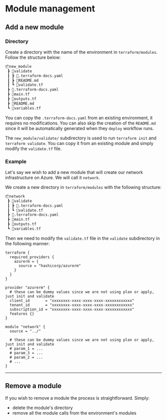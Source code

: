 # Module management

## Add a new module

### Directory

Create a directory with the name of the environment in `terraform/modules`. Follow the structure below:

```bash
📦new_module
 ┣ 📂validate
 ┃ ┣ 📜.terraform-docs.yaml
 ┃ ┣ 📜README.md
 ┃ ┗ 📜validate.tf
 ┣ 📜.terraform-docs.yaml
 ┣ 📜main.tf
 ┣ 📜outputs.tf
 ┣ 📜README.md
 ┗ 📜variables.tf
```

You can copy the `.terraform-docs.yaml` from an existing environment, it requires no modifications. You can also skip the creation of the `README.md` since it will be automatically generated when they `deploy` workflow runs.

The `new_module/validate/` subdirectory is used to run `terraform init` and `terraform validate`. You can copy it from an existing module and simply modify the `validate.tf` file.

### Example

Let's say we wish to add a new module that will create our network infrastructure on Azure. We will call it `network`.

We create a new directory in `terraform/modules` with the following structure:

```bash
📦network
 ┣ 📂validate
 ┃ ┣ 📜.terraform-docs.yaml
 ┃ ┗ 📜validate.tf
 ┣ 📜.terraform-docs.yaml
 ┣ 📜main.tf
 ┣ 📜outputs.tf
 ┗ 📜variables.tf
```

Then we need to modify the `validate.tf` file in the `validate` subdirectory in the following manner:

```hcl
terraform {
  required_providers {
    azurerm = {
      source = "hashicorp/azurerm"
    }
  }
}

provider "azurerm" {
  # these can be dummy values since we are not using plan or apply, just init and validate
  client_id       = "xxxxxxxx-xxxx-xxxx-xxxx-xxxxxxxxxxxx"  
  tenant_id       = "xxxxxxxx-xxxx-xxxx-xxxx-xxxxxxxxxxxx"
  subscription_id = "xxxxxxxx-xxxx-xxxx-xxxx-xxxxxxxxxxxx"
  features {}
}

module "network" {
  source = "../"

  # these can be dummy values since we are not using plan or apply, just init and validate
  # param_1 = ...
  # param_3 = ... 
  # param_2 = ... 
  # ...
}
```

---

## Remove a module

If you wish to remove a module the process is straightforward. Simply:

- delete the module's directory
- remove all the module calls from the environment's modules
